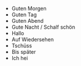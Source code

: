 - Guten Morgen
- Guten Tag
- Guten Abend
- Gute Nacht / Schalf  schön
- Hallo
- Auf Wiedersehen
- Tschüss
- Bis später
- Ich hei